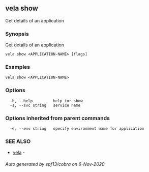 ## vela show

Get details of an application

### Synopsis

Get details of an application

```
vela show <APPLICATION-NAME> [flags]
```

### Examples

```
vela show <APPLICATION-NAME>
```

### Options

```
  -h, --help         help for show
  -s, --svc string   service name
```

### Options inherited from parent commands

```
  -e, --env string   specify environment name for application
```

### SEE ALSO

* [vela](vela.md)	 - 

###### Auto generated by spf13/cobra on 6-Nov-2020
